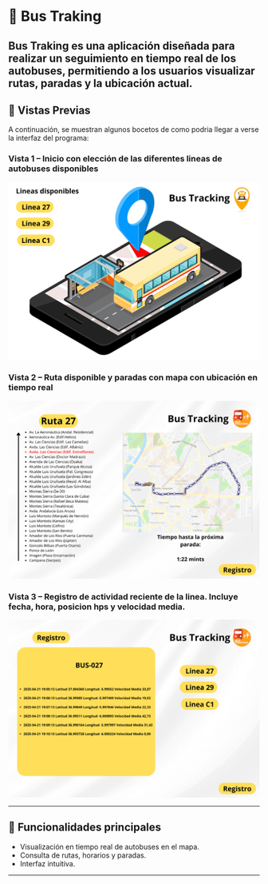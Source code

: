 # 🚌 Bus Traking

**Bus Traking** es una aplicación diseñada para realizar un seguimiento en tiempo real de los autobuses, permitiendo a los usuarios visualizar rutas, paradas y la ubicación actual.
---

## 📸 Vistas Previas

A continuación, se muestran algunos bocetos de como podria llegar a verse la interfaz del programa:

### Vista 1 – Inicio con elección de las diferentes lineas de autobuses disponibles
![Preview 1](preview_1.png)

### Vista 2 – Ruta disponible y paradas con mapa con ubicación en tiempo real
![Preview 2](preview_2.png)

### Vista 3 – Registro de actividad reciente de la linea. Incluye fecha, hora, posicion hps y velocidad media.
![Preview 3](preview_3.png)

---

## 🚀 Funcionalidades principales

- Visualización en tiempo real de autobuses en el mapa.
- Consulta de rutas, horarios y paradas.
- Interfaz intuitiva.

---
